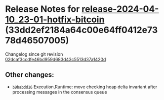 Release Notes for [**release-2024-04-10\_23-01-hotfix-bitcoin**](https://github.com/dfinity/ic/tree/release-2024-04-10_23-01-hotfix-bitcoin) (33dd2ef2184a64c00e64ff0412e7378d46507005)
=======================================================================================================================================================================================

Changelog since git revision [02dcaf3ccdfe46bd959d683d43c5513d37a1420d](https://dashboard.internetcomputer.org/release/02dcaf3ccdfe46bd959d683d43c5513d37a1420d)

Other changes:
--------------

* [`b9babdd16`](https://github.com/dfinity/ic/commit/b9babdd16) Execution,Runtime: move checking heap delta invariant after processing messages in the consensus queue
